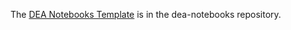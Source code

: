 The [DEA Notebooks Template](https://github.com/GeoscienceAustralia/dea-notebooks/blob/develop/DEA_notebooks_template.ipynb) is in the dea-notebooks repository.
